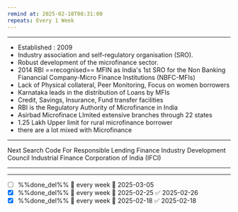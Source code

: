```yaml
---
remind at: 2025-02-18T08:31:00
repeats: Every 1 Week
---
```

---
- Established : 2009
- Industry association and self-regulatory organisation (SRO).
- Robust development of the microfinance sector.
- 2014 RBI ==recognised== MFIN as India's 1st SRO for the Non Banking Fianancial Company-Micro Finance Institutions (NBFC-MFIs)
- Lack of Physical collateral, Peer Monitoring, Focus on women borrowers
- Karnataka leads in the distribution of Loans by MFIs
- Credit, Savings, Insurance, Fund transfer facilities
- RBI is the Regulatory Authority of Microfinance in India
- Asirbad Microfinace LImited extensive branches through 22 states
- 1.25 Lakh Upper limit for rural microfinance borrower
- there are a lot mixed with Microfinance

---
Next Search
Code For Responsible Lending
Finance Industry Development Council
Industrial Finance Corporation of India (IFCI)

---
---
- [ ] %%done_del%% 🔁 every week 📅 2025-03-05
- [x] %%done_del%% 🔁 every week 📅 2025-02-25 ✅ 2025-02-26
- [x] %%done_del%% 🔁 every week 📅 2025-02-18 ✅ 2025-02-18